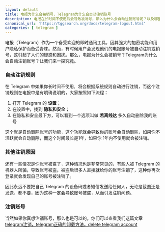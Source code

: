 ```yaml
---
layout: default
title: 电报为什么会被销号，Telegram为什么会自动注销账号
description: 电报在长时间不使用后会导致被消号，那么为什么会自动注销账号呢？以及哪里去更改这个账号自动注销的时间呢？真的想注销应该如何注销呢？
canonical_url: 'https://tggsearch.org/docs/telegram-logout.html'
categories: [ telegram ]
---
```

电报（Telegram）作为一个备受欢迎的即时通讯工具，因其强大的加密功能和用户隐私保护而备受青睐。然而，有时候用户会发现他们的电报账号被自动注销或销号，这引起了人们的疑惑和困扰。那么，电报为什么会被销号？Telegram为什么会自动注销账号？让我们来一探究竟。

### 自动注销规则
在 Telegram 中如果你长时间不使用，将会根据系统规则自动进行注销，而这个注销规则在电报中是有明确说明的，大家按照如下流程：

1. 打开 Telegram 的 <b>设置</b>；
2. 在设置中，找到 <b>隐私和安全</b>；
3. 在隐私和安全最下方，可以看到一个选项叫做 <b>若离线达</b> 多久自动删除我的账号

这个就是自动删除账号的功能，这个功能就会导致你的账号会自动删除，如果你不活跃就会自动删除，而这个时间最长是1年，如果你 1年内不使用就会被注销。

### 其他注销原因
还有一些情况是你账号被盗了，这种情况也是非常常见的，有些人被 Telegram 的机器人所骗，导致账号被盗，被盗后很多人直接就给你的账号注销了，这种你再次登录就会发现自己的账号被注销了。

因此永远不要把自己 Telegram 的设备码或者短信发送给任何人，无论是截图还是发送，都不要，因为这种一定会导致账号被盗，从而引发注销问题。

### 注销账号
当然如果你真想注销账号，那么也是可以的，你们可以查看我们这篇文章 [telegram注销，telegram正确的卸载方法，delete telegram account](./telegram-delete-account.html)